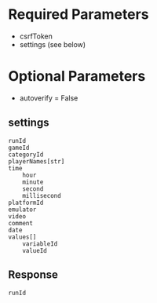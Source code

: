 # Required Parameters
- csrfToken
- settings (see below)

# Optional Parameters
- autoverify = False

## settings
```
runId
gameId
categoryId
playerNames[str]
time
    hour
    minute
    second
    millisecond
platformId
emulator
video
comment
date
values[]
    variableId
    valueId
```

## Response
```
runId
```